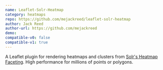 ```yaml
---
name: Leaflet-Solr-Heatmap
category: heatmaps
repo: https://github.com/mejackreed/leaflet-solr-heatmap
author: Jack Reed
author-url: https://github.com/mejackreed
demo: 
compatible-v0: false
compatible-v1: true
---
```


A Leaflet plugin for rendering heatmaps and clusters from <a href="https://lucene.apache.org/solr/guide/6_6/spatial-search.html#SpatialSearch-HeatmapFaceting">Solr's Heatmap Faceting</a>. High performance for millions of points or polygons.

